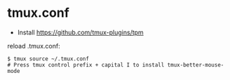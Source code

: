 # tmux.conf

* Install https://github.com/tmux-plugins/tpm

reload .tmux.conf:
```
$ tmux source ~/.tmux.conf
# Press tmux control prefix + capital I to install tmux-better-mouse-mode
```
